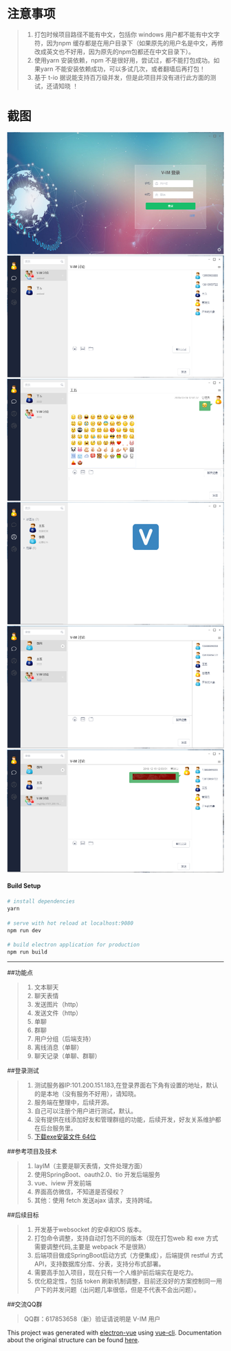 # 注意事项

> 1. 打包时候项目路径不能有中文，包括你 windows 用户都不能有中文字符，因为npm 缓存都是在用户目录下（如果原先的用户名是中文，再修改成英文也不好用，因为原先的npm包都还在中文目录下）。
> 2. 使用yarn 安装依赖，npm 不是很好用，尝试过，都不能打包成功。如果yarn 不能安装依赖成功，可以多试几次，或者翻墙后再打包！
> 3. 基于 t-io 据说能支持百万级并发，但是此项目并没有进行此方面的测试，还请知晓 ！

# 截图
![登录](doc/img/1.PNG)
![群聊](doc/img/2.PNG)
![表情](doc/img/3.PNG)
![分组](doc/img/4.PNG)
![缓存](doc/img/5.PNG)
![图片](doc/img/6.PNG)

#### Build Setup

``` bash
# install dependencies
yarn

# serve with hot reload at localhost:9080
npm run dev

# build electron application for production
npm run build


```

---
##功能点
> 1. 文本聊天
> 2. 聊天表情
> 3. 发送图片（http）
> 4. 发送文件（http）
> 5. 单聊
> 6. 群聊
> 7. 用户分组（后端支持）
> 8. 离线消息（单聊）
> 9. 聊天记录（单聊、群聊）


##登录测试
> 1. 测试服务器IP:101.200.151.183,在登录界面右下角有设置的地址，默认的是本地（没有服务不好用），请知晓。
> 2. 服务端在整理中，后续开源。
> 3. 自己可以注册个用户进行测试，默认。
> 4. 没有提供在线添加好友和管理群组的功能，后续开发，好友关系维护都在后台服务里。
> 5. [下载exe安装文件 64位](https://gitee.com/lele-666/V-IM/blob/master/v-im%20Setup%200.3.8.exe)

##参考项目及技术
> 1. layIM（主要是聊天表情，文件处理方面）
> 2. 使用SpringBoot、oauth2.0、tio 开发后端服务
> 3. vue、iview 开发前端
> 4. 界面高仿微信，不知道是否侵权？
> 5. 其他：使用 fetch 发送ajax 请求，支持跨域。

##后续目标
> 1. 开发基于websocket 的安卓和IOS 版本。
> 2. 打包命令调整，支持自动打包不同的版本（现在打包web 和 exe 方式需要调整代码,主要是 webpack 不是很熟）
> 3. 后端项目做成SpringBoot启动方式（方便集成），后端提供 restful 方式API，支持数据库分库、分表，支持分布式部署。
> 4. 需要高手加入项目，现在只有一个人维护前后端实在是吃力。
> 5. 优化稳定性，包括 token 刷新机制调整，目前还没好的方案控制同一用户下的并发问题（出问题几率很低，但是不代表不会出问题）。

##交流QQ群
> QQ群：617853658（新）验证请说明是 V-IM 用户

This project was generated with [electron-vue](https://gitee.com/lele-666/V-IM/blob/master/v-im%20Setup%200.3.8.exe) using [vue-cli](https://github.com/vuejs/vue-cli). Documentation about the original structure can be found [here](https://simulatedgreg.gitbooks.io/electron-vue/content/index.html).
